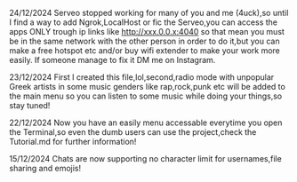 24/12/2024 Serveo stopped working for many of you and me (4uck),so until I find a way to add Ngrok,LocalHost or fic the Serveo,you can access the apps ONLY trough ip links like http://xxx.0.0.x:4040 so that mean you must be in the same network with the other person in order to do it,but you can make a free hotspot etc and/or buy wifi extender to make your work more easily.
If someone manage to fix it DM me on Instagram.

23/12/2024 First I created this file,lol,second,radio mode with unpopular Greek artists in some music genders like rap,rock,punk etc will be added to the main menu so you can listen to some music while doing your things,so stay tuned!

22/12/2024 Now you have an easily menu accessable everytime you open the Terminal,so even the dumb users can use the project,check the Tutorial.md for further information!

15/12/2024 Chats are now supporting no character limit for usernames,file sharing and emojis!
